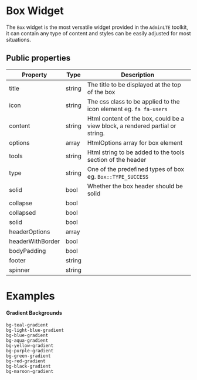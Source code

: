 Box Widget
===

The `Box` widget is the most versatile widget provided in the `AdminLTE` toolkit, it can contain any type of content and styles can be easily adjusted for most situations.

## Public properties
| Property | Type     | Description |
|----------|----------|-------------|
| title    | string   | The title to be displayed at the top of the box |
| icon     | string   | The css class to be applied to the icon element eg. `fa fa-users` |
| content  | string   | Html content of the box, could be a view block, a rendered partial or string. |
| options  | array    | HtmlOptions array for box element | 
| tools    | string   | Html string to be added to the tools section of the header |
| type     | string   | One of the predefined types of box eg. `Box::TYPE_SUCCESS` |
| solid    | bool     | Whether the box header should be solid|
| collapse | bool     | |
| collapsed| bool     | |
| solid    | bool     | |
| headerOptions| array | | 
| headerWithBorder| bool     | |
| bodyPadding| bool     | |
| footer   | string   | |
| spinner  | string   | |


# Examples





#### Gradient Backgrounds 

```
bg-teal-gradient
bg-light-blue-gradient
bg-blue-gradient
bg-aqua-gradient
bg-yellow-gradient
bg-purple-gradient
bg-green-gradient
bg-red-gradient
bg-black-gradient
bg-maroon-gradient
```